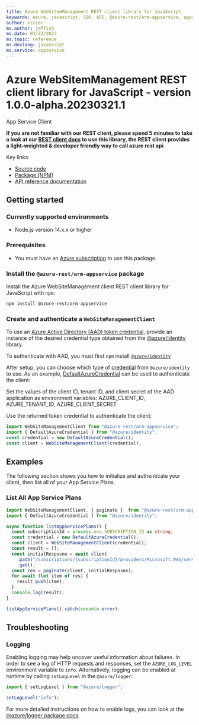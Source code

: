 ```yaml
---
title: Azure WebSitemManagement REST client library for JavaScript
keywords: Azure, javascript, SDK, API, @azure-rest/arm-appservice, appservice
author: xirzec
ms.author: jeffish
ms.date: 03/22/2023
ms.topic: reference
ms.devlang: javascript
ms.service: appservice
---
```

# Azure WebSitemManagement REST client library for JavaScript - version 1.0.0-alpha.20230321.1 


App Service Client

**If you are not familiar with our REST client, please spend 5 minutes to take a look at our [REST client docs](https://github.com/Azure/azure-sdk-for-js/blob/main/documentation/rest-clients.md) to use this library, the REST client provides a light-weighted & developer friendly way to call azure rest api**

Key links:

- [Source code](https://github.com/Azure/azure-sdk-for-js/tree/main/sdk/appservice/arm-appservice-rest)
- [Package (NPM)](https://www.npmjs.com/package/@azure-rest/arm-appservice)
- [API reference documentation](/javascript/api/@azure-rest/arm-appservice)

## Getting started

### Currently supported environments

- Node.js version 14.x.x or higher

### Prerequisites

- You must have an [Azure subscription](https://azure.microsoft.com/free/) to use this package.

### Install the `@azure-rest/arm-appservice` package

Install the Azure WebSiteManagement client REST client library for JavaScript with `npm`:

```bash
npm install @azure-rest/arm-appservice
```

### Create and authenticate a `WebSiteManagementClient`

To use an [Azure Active Directory (AAD) token credential](/azure/databricks/dev-tools/api/latest/aad/app-aad-token),
provide an instance of the desired credential type obtained from the
[@azure/identity](https://github.com/Azure/azure-sdk-for-js/tree/main/sdk/identity/identity#credentials) library.

To authenticate with AAD, you must first `npm` install [`@azure/identity`](https://www.npmjs.com/package/@azure/identity) 

After setup, you can choose which type of [credential](https://github.com/Azure/azure-sdk-for-js/tree/main/sdk/identity/identity#credentials) from `@azure/identity` to use.
As an example, [DefaultAzureCredential](https://github.com/Azure/azure-sdk-for-js/tree/main/sdk/identity/identity#defaultazurecredential)
can be used to authenticate the client:

Set the values of the client ID, tenant ID, and client secret of the AAD application as environment variables:
AZURE_CLIENT_ID, AZURE_TENANT_ID, AZURE_CLIENT_SECRET

Use the returned token credential to authenticate the client:

```typescript
import WebSiteManagementClient from "@azure-rest/arm-appservice";
import { DefaultAzureCredential } from "@azure/identity";
const credential = new DefaultAzureCredential();
const client = WebSiteManagementClient(credential);
```

## Examples

The following section shows you how to initialize and authenticate your client, then list all of your App Service Plans.

### List All App Service Plans

```typescript
import WebSiteManagementClient, { paginate }  from "@azure-rest/arm-appservice";
import { DefaultAzureCredential } from "@azure/identity";

async function listAppServicePlans() {
  const subscriptionId = process.env.SUBSCRIPTION_ID as string;
  const credential = new DefaultAzureCredential();
  const client = WebSiteManagementClient(credential);
  const result = [];
  const initialResposne = await client
    .path("/subscriptions/{subscriptionId}/providers/Microsoft.Web/serverfarms", subscriptionId)
    .get();
  const res = paginate(client, initialResposne);
  for await (let item of res) {
    result.push(item);
  }
  console.log(result);
}

listAppServicePlans().catch(console.error);
```

## Troubleshooting

### Logging

Enabling logging may help uncover useful information about failures. In order to see a log of HTTP requests and responses, set the `AZURE_LOG_LEVEL` environment variable to `info`. Alternatively, logging can be enabled at runtime by calling `setLogLevel` in the `@azure/logger`:

```javascript
import { setLogLevel } from "@azure/logger";

setLogLevel("info");
```

For more detailed instructions on how to enable logs, you can look at the [@azure/logger package docs](https://github.com/Azure/azure-sdk-for-js/tree/main/sdk/core/logger).

